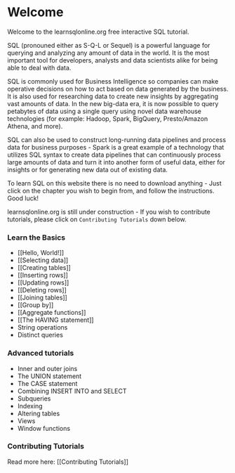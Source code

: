 # Welcome

Welcome to the learnsqlonline.org free interactive SQL tutorial.

SQL (pronouned either as S-Q-L or Sequel) is a powerful language for querying and analyzing any amount of data in the world.
It is the most important tool for developers, analysts and data scientists alike for being able to deal with data.

SQL is commonly used for Business Intelligence so companies can make operative decisions on how to act based on data generated by the business. It is also
used for researching data to create new insights by aggregating vast amounts of data. In the new big-data era, it is now possible to query petabytes of
data using a single query using novel data warehouse technologies (for example: Hadoop, Spark, BigQuery, Presto/Amazon Athena, and more).

SQL can also be used to construct long-running data pipelines and process data for business purposes - Spark is a great example of a technology that utilizes
SQL syntax to create data pipelines that can continuously process large amounts of data and turn it into another form of useful data, either for insights
or for generating new data out of existing data.

To learn SQL on this website there is no need to download anything - Just click on the chapter you wish to begin from, and follow the instructions. Good luck!

learnsqlonline.org is still under construction - If you wish to contribute tutorials, please click on `Contributing Tutorials` down below.

### Learn the Basics

- [[Hello, World!]]
- [[Selecting data]]
- [[Creating tables]]
- [[Inserting rows]]
- [[Updating rows]]
- [[Deleting rows]]
- [[Joining tables]]
- [[Group by]]
- [[Aggregate functions]]
- [[The HAVING statement]]
- String operations
- Distinct queries

### Advanced tutorials
- Inner and outer joins
- The UNION statement
- The CASE statement
- Combining INSERT INTO and SELECT
- Subqueries
- Indexing
- Altering tables
- Views
- Window functions

### Contributing Tutorials

Read more here: [[Contributing Tutorials]]
